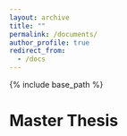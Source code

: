 ```yaml
---
layout: archive
title: ""
permalink: /documents/
author_profile: true
redirect_from:
  - /docs
---
```


{% include base_path %}
  
Master Thesis 
======
